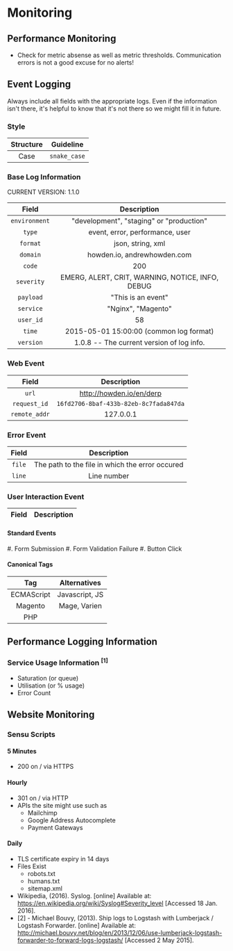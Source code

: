 # Monitoring

## Performance Monitoring
- Check for metric absense as well as metric thresholds. Communication errors is not a good excuse for no alerts!

## Event Logging
Always include all fields with the appropriate logs. Even if the information isn't there, it's helpful to know that it's not there so we might fill it in future.

### Style
| Structure | Guideline        |
|:---------:|:----------------:|
| Case      | ```snake_case``` |

### Base Log Information
CURRENT VERSION: 1.1.0

| Field       | Description                                                                  |
|:-----------:|:----------------------------------------------------------------------------:|
| ```environment``` | "development", "staging" or "production"                               |
| ```type```        | event, error, performance, user                                        |
| ```format```      | json, string, xml                                                      |
| ```domain```      | howden.io, andrewhowden.com                                            |
| ```code```        | 200                                                                    |
| ```severity```    | EMERG, ALERT, CRIT, WARNING, NOTICE, INFO, DEBUG                       |
| ```payload```     | "This is an event"                                                     |
| ```service```     | "Nginx", "Magento"                                                     | 
| ```user_id```     | 58                                                                     |
| ```time```        | 2015-05-01 15:00:00 (common log format)                                |
| ```version```     | 1.0.8 -- The current version of log info.                              | 

### Web Event
| Field            | Description                                                            |
|:----------------:|:----------------------------------------------------------------------:|
| ```url```        | http://howden.io/en/derp                                               | 
| ```request_id``` | ```16fd2706-8baf-433b-82eb-8c7fada847da```                             |
| ```remote_addr```| 127.0.0.1                                                              |

### Error Event
| Field       | Description                                                            |
|:-----------:|:----------------------------------------------------------------------:|
| ```file```  | The path to the file in which the error occured                        |
| ```line```  | Line number

### User Interaction Event
| Field       | Description                                                            |
|:-----------:|:----------------------------------------------------------------------:|

#### Standard Events
  #. Form Submission
  #. Form Validation Failure
  #. Button Click

#### Canonical Tags
| Tag        | Alternatives   |
|:----------:|:--------------:|
| ECMAScript | Javascript, JS |
| Magento    | Mage, Varien   |
| PHP        |                |

## Performance Logging Information

### Service Usage Information <sup>[1]</sup>
 - Saturation (or queue)
 - Utilisation (or % usage)
 - Error Count

## Website Monitoring


### Sensu Scripts

#### 5 Minutes
- 200 on / via HTTPS

#### Hourly
- 301 on / via HTTP
- APIs the site might use such as 
  - Mailchimp
  - Google Address Autocomplete
  - Payment Gateways

#### Daily
- TLS certificate expiry in 14 days
- Files Exist
  - robots.txt
  - humans.txt
  - sitemap.xml
- Wikipedia, (2016). Syslog. [online] Available at: https://en.wikipedia.org/wiki/Syslog#Severity_level [Accessed 18 Jan. 2016].
- [2] - Michael Bouvy, (2013). Ship logs to Logstash with Lumberjack / Logstash Forwarder. [online] Available at: http://michael.bouvy.net/blog/en/2013/12/06/use-lumberjack-logstash-forwarder-to-forward-logs-logstash/ [Accessed 2 May 2015].
